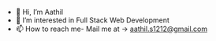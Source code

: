 - 👋 Hi, I’m Aathil 
- 👀 I’m interested in Full Stack Web Development 
- 📫 How to reach me- Mail me at -> aathil.s1212@gmail.com
